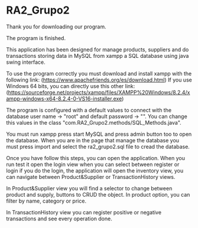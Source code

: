 # RA2_Grupo2

Thank you for downloading our program.

The program is finished.

This application has been designed for manage products, suppliers and do transactions storing data in MySQL from xampp a SQL database
using java swing interface.

To use the program correctly you must download and install xampp with the following link:
(https://www.apachefriends.org/es/download.html)
If you use Windows 64 bits, you can directly use this other link:
(https://sourceforge.net/projects/xampp/files/XAMPP%20Windows/8.2.4/xampp-windows-x64-8.2.4-0-VS16-installer.exe)

The program is configured with a default values to connect with the database user name -> "root" and default password -> "".
You can change this values in the class "com.RA2_Grupo2.methods/SQL_Methods.java".

You must run xampp press start MySQL and press admin button too to open the database. When you are in the page that manage the database you must
press import and select the ra2_grupo2.sql file to cread the database.

Once you have follow this steps, you can open the application. When you run test it open the login view when you can select between register or login
if you do the login, the application will open the inventory view, you can navigate between Product&Supplier or TransactionHistory views.

In Product&Supplier view you will find a selector to change between product and supply, buttons to CRUD the object. In product option, you can filter by
name, category or price.

In TransactionHistory view you can register positive or negative transactions and see every operation done.
